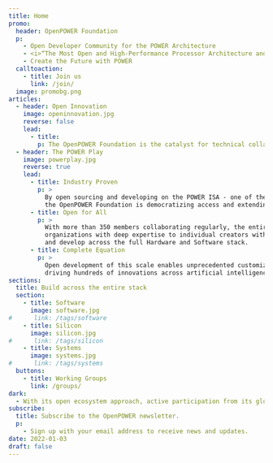 ```yaml
---
title: Home
promo:
  header: OpenPOWER Foundation
  p:
    - Open Developer Community for the POWER Architecture
    - <i>“The Most Open and High-Performance Processor Architecture and Ecosystem in the Industry”</i>
    - Create the Future with POWER
  calltoaction:
    - title: Join us
      link: /join/
  image: promobg.png
articles:
  - header: Open Innovation
    image: openinnovation.jpg
    reverse: false
    lead:
      - title:
        p: The OpenPOWER Foundation is the catalyst for technical collaboration today - fostering complete collaboration, accelerating innovation and driving resiliency across the industry. By combining a 20-year history of hardware and software expertise with a completely open ecosystem, The OpenPOWER Foundation is the only organization equipped with deep institutional knowledge and a straight forward approach to innovation.
  - header: The POWER Play
    image: powerplay.jpg
    reverse: true
    lead:
      - title: Industry Proven
        p: >
          By open sourcing and developing on the POWER ISA - one of the most sophisticated processor architectures available -
          the OpenPOWER Foundation is democratizing access and extending the reach of the RISC-based architecture.'
      - title: Open for All
        p: >
          With more than 350 members collaborating regularly, the entire semiconductor industry - from global
          organizations with deep expertise to individual creators with a new lens - can innovate with choice and build
          and develop across the full Hardware and Software stack.
      - title: Complete Equation
        p: >
          Open development of this scale enables unprecedented customization across applications, operating systems and firmware -
          driving hundreds of innovations across artificial intelligence, supercomputing, hyperscale and more.
sections:
  title: Build across the entire stack
  section:
    - title: Software
      image: software.jpg
#      link: /tags/software
    - title: Silicon
      image: silicon.jpg
#      link: /tags/silicon
    - title: Systems
      image: systems.jpg
#      link: /tags/systems
  buttons:
    - title: Working Groups
      link: /groups/
dark:
  - With its open ecosystem approach, active participation from its global membership base and powerful foundation of the POWER ISA, the OpenPOWER Foundation is the premiere organization to facilitate truly effective collaboration and drive meaningful, accessible innovation across the open hardware industry.
subscribe:
  title: Subscribe to the OpenPOWER newsletter.
  p:
    - Sign up with your email address to receive news and updates.
date: 2022-01-03
draft: false
---
```

